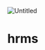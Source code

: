 ![Untitled](https://user-images.githubusercontent.com/80326351/117586140-eee43300-b11e-11eb-981c-90f996f957d7.png)

# hrms
